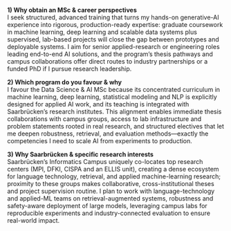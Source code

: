 **1) Why obtain an MSc & career perspectives**  
I seek structured, advanced training that turns my hands-on generative-AI experience into rigorous, production-ready expertise: graduate coursework in machine learning, deep learning and scalable data systems plus supervised, lab-based projects will close the gap between prototypes and deployable systems. I aim for senior applied-research or engineering roles leading end-to-end AI solutions, and the program’s thesis pathways and campus collaborations offer direct routes to industry partnerships or a funded PhD if I pursue research leadership.

**2) Which program do you favour & why**  
I favour the Data Science & AI MSc because its concentrated curriculum in machine learning, deep learning, statistical modeling and NLP is explicitly designed for applied AI work, and its teaching is integrated with Saarbrücken’s research institutes. This alignment enables immediate thesis collaborations with campus groups, access to lab infrastructure and problem statements rooted in real research, and structured electives that let me deepen robustness, retrieval, and evaluation methods—exactly the competencies I need to scale AI from experiments to production.

**3) Why Saarbrücken & specific research interests**  
Saarbrücken’s Informatics Campus uniquely co-locates top research centers (MPI, DFKI, CISPA and an ELLIS unit), creating a dense ecosystem for language technology, retrieval, and applied machine-learning research; proximity to these groups makes collaborative, cross-institutional theses and project supervision routine. I plan to work with language-technology and applied-ML teams on retrieval-augmented systems, robustness and safety-aware deployment of large models, leveraging campus labs for reproducible experiments and industry-connected evaluation to ensure real-world impact.